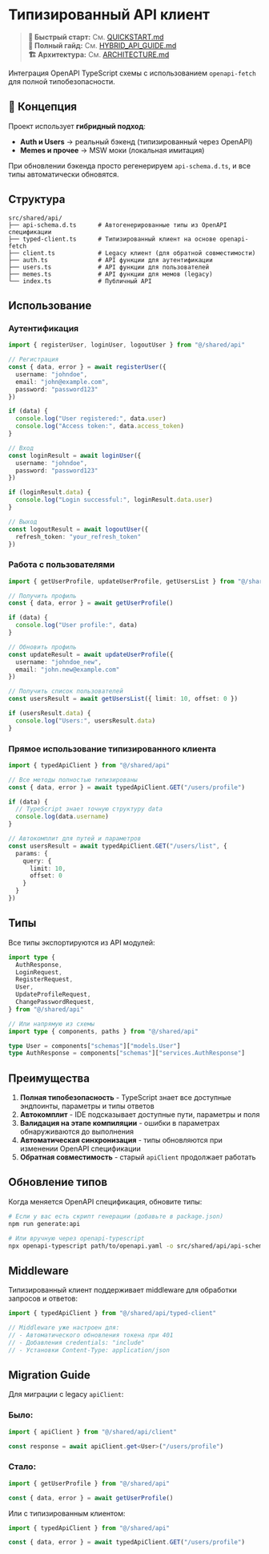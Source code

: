 # Типизированный API клиент

> **🚀 Быстрый старт:** См. [QUICKSTART.md](./QUICKSTART.md)  
> **📖 Полный гайд:** См. [HYBRID_API_GUIDE.md](./HYBRID_API_GUIDE.md)  
> **🏗️ Архитектура:** См. [ARCHITECTURE.md](./ARCHITECTURE.md)

Интеграция OpenAPI TypeScript схемы с использованием `openapi-fetch` для полной типобезопасности.

## 🎯 Концепция

Проект использует **гибридный подход**:
- **Auth и Users** → реальный бэкенд (типизированный через OpenAPI)
- **Memes и прочее** → MSW моки (локальная имитация)

При обновлении бэкенда просто регенерируем `api-schema.d.ts`, и все типы автоматически обновятся.

## Структура

```
src/shared/api/
├── api-schema.d.ts      # Автогенерированные типы из OpenAPI спецификации
├── typed-client.ts      # Типизированный клиент на основе openapi-fetch
├── client.ts            # Legacy клиент (для обратной совместимости)
├── auth.ts              # API функции для аутентификации
├── users.ts             # API функции для пользователей
├── memes.ts             # API функции для мемов (legacy)
└── index.ts             # Публичный API
```

## Использование

### Аутентификация

```typescript
import { registerUser, loginUser, logoutUser } from "@/shared/api"

// Регистрация
const { data, error } = await registerUser({
  username: "johndoe",
  email: "john@example.com",
  password: "password123"
})

if (data) {
  console.log("User registered:", data.user)
  console.log("Access token:", data.access_token)
}

// Вход
const loginResult = await loginUser({
  username: "johndoe",
  password: "password123"
})

if (loginResult.data) {
  console.log("Login successful:", loginResult.data.user)
}

// Выход
const logoutResult = await logoutUser({
  refresh_token: "your_refresh_token"
})
```

### Работа с пользователями

```typescript
import { getUserProfile, updateUserProfile, getUsersList } from "@/shared/api"

// Получить профиль
const { data, error } = await getUserProfile()

if (data) {
  console.log("User profile:", data)
}

// Обновить профиль
const updateResult = await updateUserProfile({
  username: "johndoe_new",
  email: "john.new@example.com"
})

// Получить список пользователей
const usersResult = await getUsersList({ limit: 10, offset: 0 })

if (usersResult.data) {
  console.log("Users:", usersResult.data)
}
```

### Прямое использование типизированного клиента

```typescript
import { typedApiClient } from "@/shared/api"

// Все методы полностью типизированы
const { data, error } = await typedApiClient.GET("/users/profile")

if (data) {
  // TypeScript знает точную структуру data
  console.log(data.username)
}

// Автокомплит для путей и параметров
const usersResult = await typedApiClient.GET("/users/list", {
  params: {
    query: {
      limit: 10,
      offset: 0
    }
  }
})
```

## Типы

Все типы экспортируются из API модулей:

```typescript
import type {
  AuthResponse,
  LoginRequest,
  RegisterRequest,
  User,
  UpdateProfileRequest,
  ChangePasswordRequest,
} from "@/shared/api"

// Или напрямую из схемы
import type { components, paths } from "@/shared/api"

type User = components["schemas"]["models.User"]
type AuthResponse = components["schemas"]["services.AuthResponse"]
```

## Преимущества

1. **Полная типобезопасность** - TypeScript знает все доступные эндпоинты, параметры и типы ответов
2. **Автокомплит** - IDE подсказывает доступные пути, параметры и поля
3. **Валидация на этапе компиляции** - ошибки в параметрах обнаруживаются до выполнения
4. **Автоматическая синхронизация** - типы обновляются при изменении OpenAPI спецификации
5. **Обратная совместимость** - старый `apiClient` продолжает работать

## Обновление типов

Когда меняется OpenAPI спецификация, обновите типы:

```bash
# Если у вас есть скрипт генерации (добавьте в package.json)
npm run generate:api

# Или вручную через openapi-typescript
npx openapi-typescript path/to/openapi.yaml -o src/shared/api/api-schema.d.ts
```

## Middleware

Типизированный клиент поддерживает middleware для обработки запросов и ответов:

```typescript
import { typedApiClient } from "@/shared/api/typed-client"

// Middleware уже настроен для:
// - Автоматического обновления токена при 401
// - Добавления credentials: "include"
// - Установки Content-Type: application/json
```

## Migration Guide

Для миграции с legacy `apiClient`:

### Было:
```typescript
import { apiClient } from "@/shared/api/client"

const response = await apiClient.get<User>("/users/profile")
```

### Стало:
```typescript
import { getUserProfile } from "@/shared/api"

const { data, error } = await getUserProfile()
```

Или с типизированным клиентом:

```typescript
import { typedApiClient } from "@/shared/api"

const { data, error } = await typedApiClient.GET("/users/profile")
```
